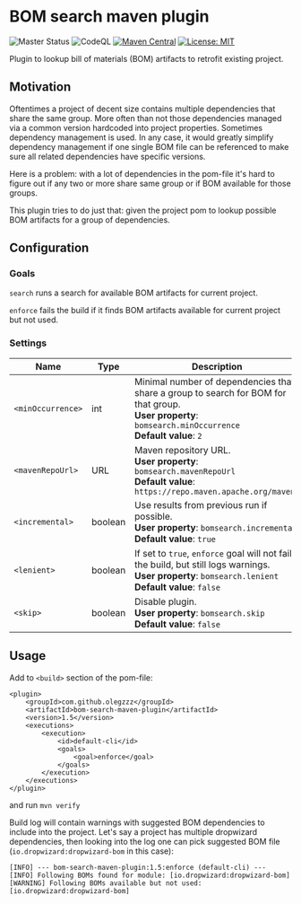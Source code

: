 # BOM search maven plugin

![Master Status](https://github.com/olegzzz/bom-search-maven-plugin/workflows/maven-ci/badge.svg)
![CodeQL](https://github.com/olegzzz/bom-search-maven-plugin/workflows/CodeQL/badge.svg)
[![Maven Central](https://img.shields.io/maven-central/v/com.github.olegzzz/bom-search-maven-plugin)](https://maven-badges.herokuapp.com/maven-central/com.github.olegzzz/bom-search-maven-plugin)
[![License: MIT](https://img.shields.io/badge/License-MIT-yellow.svg)](https://opensource.org/licenses/MIT)


Plugin to lookup bill of materials (BOM) artifacts to retrofit existing project.

## Motivation

Oftentimes a project of decent size contains multiple dependencies that share the same group. More often than not those 
dependencies managed via a common version hardcoded into project properties. Sometimes dependency management is used. 
In any case, it would greatly simplify dependency management if one single BOM file can be referenced to make sure all 
related dependencies have specific versions. 

Here is a problem: with a lot of dependencies in the pom-file it's hard to figure out if any two or more share same 
group or if BOM available for those groups. 

This plugin tries to do just that: given the project pom to lookup possible BOM artifacts for a group of dependencies.

## Configuration

### Goals

`search` runs a search for available BOM artifacts for current project.

`enforce` fails the build if it finds BOM artifacts available for current project but not used.

### Settings

Name | Type | Description 
----------|------|---------
`<minOccurrence>` | int | Minimal number of dependencies that share a group to search for BOM for that group. <br/>**User property**: `bomsearch.minOccurrence`<br/>**Default value**: `2`
`<mavenRepoUrl>` | URL | Maven repository URL. <br/>**User property**: `bomsearch.mavenRepoUrl`<br/>**Default value**: `https://repo.maven.apache.org/maven2`
`<incremental>` | boolean | Use results from previous run if possible. <br/>**User property**: `bomsearch.incremental` <br/>**Default value**: `true`
`<lenient>` | boolean | If set to `true`, `enforce` goal will not fail the build, but still logs warnings. <br/>**User property**: `bomsearch.lenient` <br/>**Default value**: `false`
`<skip>` | boolean | Disable plugin. <br/>**User property**: `bomsearch.skip` <br/>**Default value**: `false`

## Usage

Add to `<build>` section of the pom-file:

```
<plugin>
    <groupId>com.github.olegzzz</groupId>
    <artifactId>bom-search-maven-plugin</artifactId>
    <version>1.5</version>
    <executions>
        <execution>
            <id>default-cli</id>
            <goals>
                <goal>enforce</goal>
            </goals>
        </execution>
    </executions>
</plugin>
```
and run `mvn verify`

Build log will contain warnings with suggested BOM dependencies to include into the project. Let's say a project has multiple dropwizard dependencies, then looking into the log one can pick suggested BOM file (`io.dropwizard:dropwizard-bom` in this case):

```
[INFO] --- bom-search-maven-plugin:1.5:enforce (default-cli) ---
[INFO] Following BOMs found for module: [io.dropwizard:dropwizard-bom]
[WARNING] Following BOMs available but not used: [io.dropwizard:dropwizard-bom]
```
